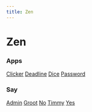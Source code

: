 ```yaml
---
title: Zen
---
```

# Zen

### Apps

[Clicker](/app/clicker/) [Deadline](/app/deadline/) [Dice](/app/dice/) [Password](/app/password/)

### Say

[Admin](/say/admin/) [Groot](/say/groot/) [No](/say/no/) [Timmy](/say/timmy/) [Yes](/say/yes/)
